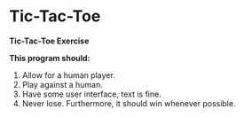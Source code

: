 Tic-Tac-Toe
===========
**Tic-Tac-Toe Exercise**


**This program should:**  
1. Allow for a human player.  
2. Play against a human.  
3. Have some user interface, text is fine.  
4. Never lose. Furthermore, it should win whenever possible.  
